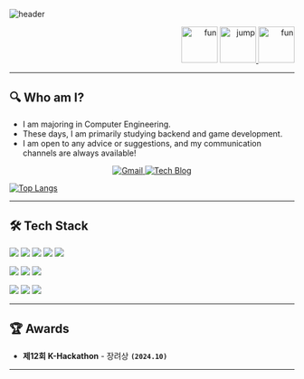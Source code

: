 
<!--
**GAUDUL/GAUDUL** is a ✨ _special_ ✨ repository because its `README.md` (this file) appears on your GitHub profile.

Here are some ideas to get you started:

- 🔭 I’m currently working on ...
- 🌱 I’m currently learning ...
- 👯 I’m looking to collaborate on ...
- 🤔 I’m looking for help with ...
- 💬 Ask me about ...
- 📫 How to reach me: ...
- 😄 Pronouns: ...
- ⚡ Fun fact: ...
-->
<!--
## Hey 👋, [![Github Badge](https://img.shields.io/badge/-GAUDUL-grey?style=flat&logo=github&logoColor=white&link=https://github.com/GAUDUL/)](https://www.github.com/GAUDUL/) 
## Some of my Github Stats
<p align=left> <img src=https://komarev.com/ghpvc/?username=GAUDUL alt=GAUDUL /> </p>
-->

![header](https://capsule-render.vercel.app/api?type=Speech&color=485f98&fontColor=FFFFFF&height=300&section=header&text=Welcome%20to%20GAUDUL's%20Github!&fontSize=50&animation=blinking)

<p align="right">
<a href="https://emoji.gg/emoji/87186-fun"><img src="https://cdn3.emoji.gg/emojis/87186-fun.gif" width="64px" height="64px" alt="fun"></a>
  <a href="https://emoji.gg/emoji/69969-jump">
    <img src="https://cdn3.emoji.gg/emojis/69969-jump.gif" width="64px" height="64px" alt="jump">
  </a>
<a href="https://emoji.gg/emoji/87186-fun"><img src="https://cdn3.emoji.gg/emojis/87186-fun.gif" width="64px" height="64px" alt="fun"></a>
</p>


---

## 🔍 Who am I?
- I am majoring in Computer Engineering.  
- These days, I am primarily studying backend and game development.
- I am open to any advice or suggestions, and my communication channels are always available!

<p align="center">
  <a href="mailto:limjsu123@gmail.com">
    <img src="https://img.shields.io/badge/Gmail-D14836?style=flat-square&logo=gmail&logoColor=white" alt="Gmail" />
  </a>
  <a href="https://jorumstv.tistory.com/">
    <img src="https://img.shields.io/badge/Tech%20Blog-000000?style=flat-square&logo=tistory&logoColor=white" alt="Tech Blog" />
  </a>
</p>


[![Top Langs](https://github-readme-stats.vercel.app/api/top-langs/?username=GAUDUL&layout=compact)](https://github.com/GAUDUL/github-readme-stats)

---

## 🛠 Tech Stack
<p>
  <img src="https://img.shields.io/badge/C++-00599C?style=for-the-badge&logo=c%2b%2b&logoColor=white"/>
  <img src="https://img.shields.io/badge/C%23-239120?style=for-the-badge&logo=c-sharp&logoColor=white"/>
  <img src="https://img.shields.io/badge/Java-FF5733?style=for-the-badge&logo=java&logoColor=white"/>
  <img src="https://img.shields.io/badge/JavaScript-F7DF1E?style=for-the-badge&logo=javascript&logoColor=black"/>
  <img src="https://img.shields.io/badge/Python-3776AB?style=for-the-badge&logo=python&logoColor=white"/>
</p>

<p>
  <img src="https://img.shields.io/badge/Node.js-339933?style=for-the-badge&logo=node.js&logoColor=white"/>
  <img src="https://img.shields.io/badge/Spring-6DB33F?style=for-the-badge&logo=spring&logoColor=white"/>
  <img src="https://img.shields.io/badge/Unity-000000?style=for-the-badge&logo=unity&logoColor=white"/>
</p>

<p>
  <img src="https://img.shields.io/badge/MySQL-4479A1?style=for-the-badge&logo=mysql&logoColor=white"/>
  <img src="https://img.shields.io/badge/MariaDB-003545?style=for-the-badge&logo=mariadb&logoColor=white"/>
  <img src="https://img.shields.io/badge/MongoDB-47A248?style=for-the-badge&logo=mongodb&logoColor=white"/>
</p>


---






## 🏆 Awards

- **제12회 K-Hackathon** - 장려상   **`(2024.10)`**  

---
